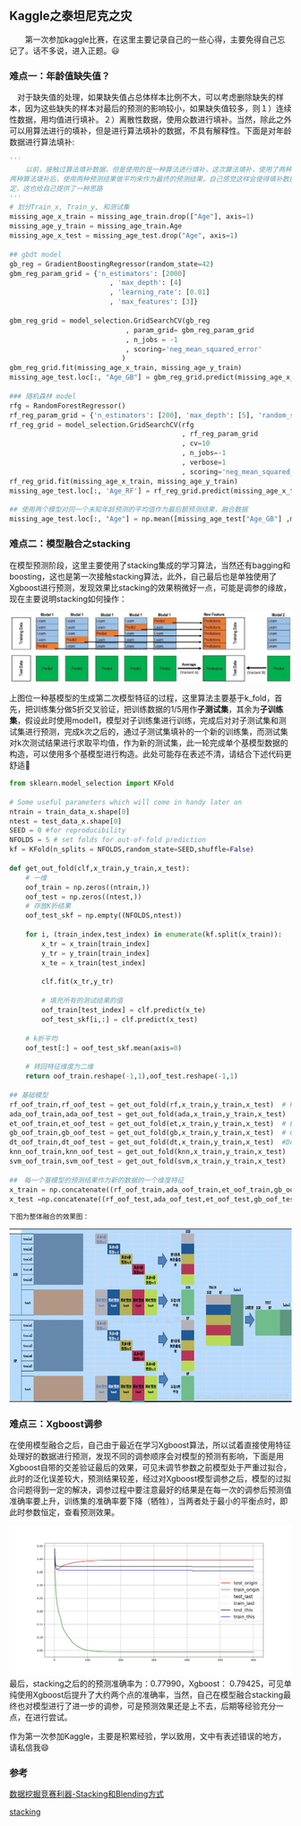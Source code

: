 ## Kaggle之泰坦尼克之灾

　　第一次参加kaggle比赛，在这里主要记录自己的一些心得，主要免得自己忘记了。话不多说，进入正题。:smiley:

### 难点一：年龄值缺失值？

​	　对于缺失值的处理，如果缺失值占总体样本比例不大，可以考虑删除缺失的样本，因为这些缺失的样本对最后的预测的影响较小，如果缺失值较多，则１）连续性数据，用均值进行填补。２）离散性数据，使用众数进行填补。当然，除此之外可以用算法进行的填补，但是进行算法填补的数据，不具有解释性。下面是对年龄数据进行算法填补:

```python
'''
	以前，接触过算法填补数据，但是使用的是一种算法进行填补，这次算法填补，使用了两种预测算法，
两种算法填补后，使用两种预测结果做平均来作为最终的预测结果，自己感觉这样会使得填补数据更加的稳
定，这也给自己提供了一种思路
'''
# 划分Train_x, Train_y, 和测试集
missing_age_x_train = missing_age_train.drop(["Age"], axis=1)
missing_age_y_train = missing_age_train.Age
missing_age_x_test = missing_age_test.drop("Age", axis=1)

## gbdt model
gb_reg = GradientBoostingRegressor(random_state=42)
gbm_reg_param_grid = {'n_estimators': [2000]
                         , 'max_depth': [4]
                         , 'learning_rate': [0.01]
                         , 'max_features': [3]}

gbm_reg_grid = model_selection.GridSearchCV(gb_reg
                             , param_grid= gbm_reg_param_grid
                             , n_jobs = -1
                             , scoring='neg_mean_squared_error'
                            )
gbm_reg_grid.fit(missing_age_x_train, missing_age_y_train)
missing_age_test.loc[:, "Age_GB"] = gbm_reg_grid.predict(missing_age_x_test)

### 随机森林 model 
rfg = RandomForestRegressor()
rf_reg_param_grid = {'n_estimators': [200], 'max_depth': [5], 'random_state': [0]}
rf_reg_grid = model_selection.GridSearchCV(rfg
                                           , rf_reg_param_grid
                                           , cv=10
                                           , n_jobs=-1
                                           , verbose=1
                                           , scoring='neg_mean_squared_error')
rf_reg_grid.fit(missing_age_x_train, missing_age_y_train)
missing_age_test.loc[:, 'Age_RF'] = rf_reg_grid.predict(missing_age_x_test)

## 使用两个模型对同一个未知年龄预测的平均值作为最后额预测结果，融合数据
missing_age_test.loc[:, "Age"] = np.mean([missing_age_test["Age_GB"] ,missing_age_test["Age_RF"]], axis=0)
```

### 难点二：模型融合之stacking

​		在模型预测阶段，这里主要使用了stacking集成的学习算法，当然还有bagging和boosting，这也是第一次接触stacking算法，此外，自己最后也是单独使用了Xgboost进行预测，发现效果比stacking的效果稍微好一点，可能是调参的缘故，现在主要说明stacking如何操作：

![](./imgs/stack.jpeg)

​		上图位一种基模型的生成第二次模型特征的过程，这里算法主要基于k_fold，首先，把训练集分做5折交叉验证，把训练数据的1/5用作**子测试集**，其余为**子训练集**，假设此时使用model1，模型对子训练集进行训练，完成后对对子测试集和测试集进行预测，完成k次之后的，通过子测试集填补的一个新的训练集，而测试集对k次测试结果进行求取平均值，作为新的测试集，此一轮完成单个基模型数据的构造，可以使用多个基模型进行构造。此处可能存在表述不清，请结合下述代码更舒适:slightly_smiling_face:

```python
from sklearn.model_selection import KFold
 
# Some useful parameters which will come in handy later on
ntrain = train_data_x.shape[0]
ntest = test_data_x.shape[0]
SEED = 0 #for reproducibility
NFOLDS = 5 # set folds for out-of-fold prediction
kf = KFold(n_splits = NFOLDS,random_state=SEED,shuffle=False)

def get_out_fold(clf,x_train,y_train,x_test):
    # 一维
    oof_train = np.zeros((ntrain,))
    oof_test = np.zeros((ntest,))
    # 存放K折结果
    oof_test_skf = np.empty((NFOLDS,ntest))
    
    for i, (train_index,test_index) in enumerate(kf.split(x_train)):
        x_tr = x_train[train_index]
        y_tr = y_train[train_index]
        x_te = x_train[test_index]
        
        clf.fit(x_tr,y_tr)
        
        # 填充所有的测试结果的值
        oof_train[test_index] = clf.predict(x_te)
        oof_test_skf[i,:] = clf.predict(x_test)
    
    # k折平均
    oof_test[:] = oof_test_skf.mean(axis=0)
    
    # 转回特征维度为二维
    return oof_train.reshape(-1,1),oof_test.reshape(-1,1)

## 基础模型
rf_oof_train,rf_oof_test = get_out_fold(rf,x_train,y_train,x_test)  # Random Forest
ada_oof_train,ada_oof_test = get_out_fold(ada,x_train,y_train,x_test)  # AdaBoost
et_oof_train,et_oof_test = get_out_fold(et,x_train,y_train,x_test)  # Extra Trees
gb_oof_train,gb_oof_test = get_out_fold(gb,x_train,y_train,x_test)  # Gradient Boost
dt_oof_train,dt_oof_test = get_out_fold(dt,x_train,y_train,x_test)  #Decision Tree
knn_oof_train,knn_oof_test = get_out_fold(knn,x_train,y_train,x_test)  # KNeighbors
svm_oof_train,svm_oof_test = get_out_fold(svm,x_train,y_train,x_test)  # Support Vector

##　每一个基模型的预测结果作为新的数据的一个维度特征
x_train = np.concatenate((rf_oof_train,ada_oof_train,et_oof_train,gb_oof_train,dt_oof_train,knn_oof_train,svm_oof_train),axis=1)
x_test =np.concatenate((rf_oof_test,ada_oof_test,et_oof_test,gb_oof_test,dt_oof_test,knn_oof_test,svm_oof_test),axis=1)
```

   	下图为整体融合的效果图：

![muti_stacking](./imgs/muti_stacking.png)

### 难点三：Xgboost调参

​		在使用模型融合之后，自己由于最近在学习Xgboost算法，所以试着直接使用特征处理好的数据进行预测，发现不同的调参顺序会对模型的预测有影响，下面是用Xgboost自带的交差验证最后的效果，可见未调节参数之前模型处于严重过拟合，此时的泛化误差较大，预测结果较差，经过对Xgboost模型调参之后，模型的过拟合问题得到一定的解决，调参过程中要注意最好的结果是在每一次的调参后预测值准确率要上升，训练集的准确率要下降（牺牲），当两者处于最小的平衡点时，即此时参数恒定，查看预测效果。

![](./imgs/cv.svg)
		最后，stacking之后的的预测准确率为：0.77990，Xgboost： 0.79425，可见单纯使用Xgboost后提升了大约两个点的准确率，当然，自己在模型融合stacking最终也对模型进行了进一步的调参，可是预测效果还是上不去，后期等经验充分一点，在进行尝试。

​		作为第一次参加Kaggle，主要是积累经验，学以致用，文中有表述错误的地方，请私信我:smile:

### 参考

[数据挖掘竞赛利器-Stacking和Blending方式](https://blog.csdn.net/maqunfi/article/details/82220115?depth_1-utm_source=distribute.pc_relevant.none-task-blog-BlogCommendFromBaidu-1&utm_source=distribute.pc_relevant.none-task-blog-BlogCommendFromBaidu-1)

[stacking](https://rasbt.github.io/mlxtend/user_guide/classifier/StackingClassifier/#example-2-using-probabilities-as-meta-features)